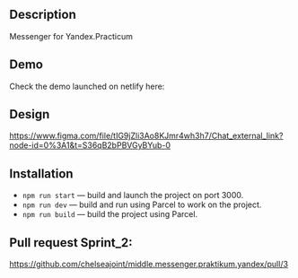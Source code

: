 ## Description
Messenger for Yandex.Practicum

## Demo
Check the demo launched on netlify here:

## Design
https://www.figma.com/file/tIG9jZli3Ao8KJmr4wh3h7/Chat_external_link?node-id=0%3A1&t=S36qB2bPBVGyBYub-0

## Installation
- `npm run start` — build and launch the project on port 3000.
- `npm run dev` — build and run using Parcel to work on the project.
- `npm run build` — build the project using Parcel.

## Pull request Sprint_2:
https://github.com/chelseajoint/middle.messenger.praktikum.yandex/pull/3
